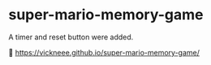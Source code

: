 # super-mario-memory-game
A timer and reset button were added. 

🔗 https://vickneee.github.io/super-mario-memory-game/

